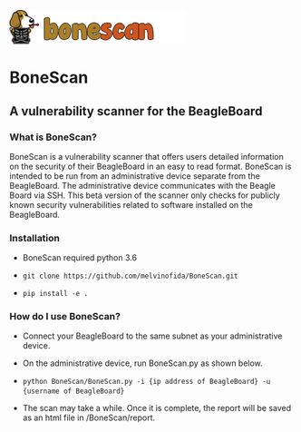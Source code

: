 ![logo](./BoneScan/report/logo.png)
# BoneScan
## A vulnerability scanner for the BeagleBoard

### What is BoneScan?
BoneScan is a vulnerability scanner that offers users detailed information on the security of their BeagleBoard in an easy to read format. BoneScan is intended to be run from an administrative device separate from the BeagleBoard. The administrative device communicates with the Beagle Board via SSH. This beta version of the scanner only checks for publicly known security vulnerabilities related to software installed on the BeagleBoard.

### Installation
* BoneScan required python 3.6

* `git clone https://github.com/melvinofida/BoneScan.git`

* `pip install -e .`
### How do I use BoneScan?
* Connect your BeagleBoard to the same subnet as your administrative device.
* On the administrative device, run BoneScan.py as shown below.

* `python BoneScan/BoneScan.py -i {ip address of BeagleBoard} -u {username of BeagleBoard}`
* The scan may take a while. Once it is complete, the report will be saved as an html
 file in /BoneScan/report.
